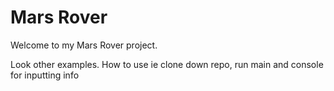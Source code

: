 # Mars Rover
Welcome to my Mars Rover project.

 Look other examples.
 How to use ie clone down repo, run main and console for inputting info